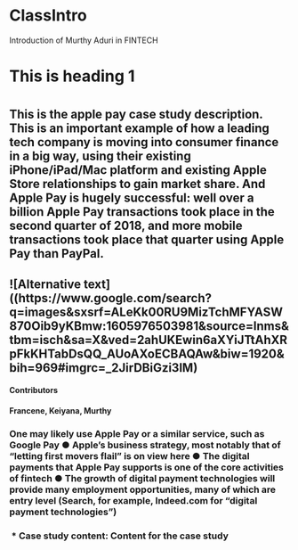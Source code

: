 # ClassIntro
Introduction of Murthy Aduri in FINTECH
<h1> This is heading 1<h1>
  
  <h2> This is the apple pay case study description. This is an important example of how a leading tech company is moving into consumer finance in a big
way, using their existing iPhone/iPad/Mac platform and existing Apple Store relationships to gain market
share. And Apple Pay is hugely successful: well over a billion Apple Pay transactions took place in the
second quarter of 2018, and more mobile transactions took place that quarter using Apple Pay than
PayPal.
<h2>
![Alternative text]((https://www.google.com/search?q=images&sxsrf=ALeKk00RU9MizTchMFYASW870Oib9yKBmw:1605976503981&source=lnms&tbm=isch&sa=X&ved=2ahUKEwin6aXYiJTtAhXRpFkKHTabDsQQ_AUoAXoECBAQAw&biw=1920&bih=969#imgrc=_2JirDBiGzi3lM)


<h4>Contributors<h4>Francene, Keiyana, Murthy<h4>
  
  
  <h3> One may likely use Apple Pay or a similar service, such as Google Pay
● Apple’s business strategy, most notably that of “letting first movers flail” is on view here
● The digital payments that Apple Pay supports is one of the core activities of fintech
● The growth of digital payment technologies will provide many employment opportunities, many
of which are entry level (Search, for example, Indeed.com for “digital payment technologies”)<h3>
  
 
​
    * **Case study content:** Content for the case study
